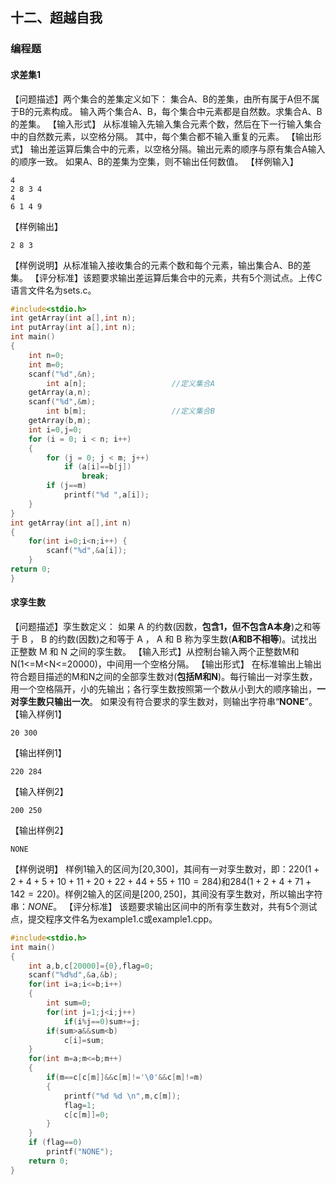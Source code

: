 ## 十二、超越自我

### 编程题



#### 求差集1

【问题描述】两个集合的差集定义如下：
集合A、B的差集，由所有属于A但不属于B的元素构成。
输入两个集合A、B，每个集合中元素都是自然数。求集合A、B的差集。
【输入形式】
从标准输入先输入集合元素个数，然后在下一行输入集合中的自然数元素，以空格分隔。
其中，每个集合都不输入重复的元素。
【输出形式】
输出差运算后集合中的元素，以空格分隔。输出元素的顺序与原有集合A输入的顺序一致。
如果A、B的差集为空集，则不输出任何数值。
【样例输入】

```
4
2 8 3 4
4
6 1 4 9
```

【样例输出】

```
2 8 3
```

【样例说明】从标准输入接收集合的元素个数和每个元素，输出集合A、B的差集。
【评分标准】该题要求输出差运算后集合中的元素，共有5个测试点。上传C语言文件名为sets.c。

```c
#include<stdio.h>
int getArray(int a[],int n);
int putArray(int a[],int n);
int main()
{
    int n=0;
    int m=0;
    scanf("%d",&n);
        int a[n];                   //定义集合A
    getArray(a,n);
    scanf("%d",&m);
        int b[m];                   //定义集合B
    getArray(b,m);
    int i=0,j=0;
    for (i = 0; i < n; i++)
    {
        for (j = 0; j < m; j++)
            if (a[i]==b[j])
                break;
        if (j==m)
            printf("%d ",a[i]);
    }
}
int getArray(int a[],int n)
{
	for(int i=0;i<n;i++) {
		scanf("%d",&a[i]);
	}
return 0;
}

```



#### 求孪生数

【问题描述】孪生数定义： 如果 A 的约数(因数，**包含1，但不包含A本身**)之和等于 B ， B 的约数(因数)之和等于 A ， A 和 B 称为孪生数(**A和B不相等**)。试找出正整数 M 和 N 之间的孪生数。
【输入形式】从控制台输入两个正整数M和N(1<=M<N<=20000)，中间用一个空格分隔。
【输出形式】
在标准输出上输出符合题目描述的M和N之间的全部孪生数对(**包括M和N**)。每行输出一对孪生数，用一个空格隔开，小的先输出；各行孪生数按照第一个数从小到大的顺序输出，**一对孪生数只输出一次**。 如果没有符合要求的孪生数对，则输出字符串“**NONE**”。
【输入样例1】

```
20 300
```

【输出样例1】

```
220 284
```

【输入样例2】

```
200 250
```

【输出样例2】

```
NONE
```

【样例说明】
样例1输入的区间为[20,300]，其间有一对孪生数对，即：$220(1+2+4+5+10+11+20+22+44+55+110=284)$和$284(1+2+4+71+142=220)$。样例2输入的区间是$[200,250]$，其间没有孪生数对，所以输出字符串：$NONE$。
【评分标准】
该题要求输出区间中的所有孪生数对，共有5个测试点，提交程序文件名为example1.c或example1.cpp。

```c
#include<stdio.h>
int main()
{
    int a,b,c[20000]={0},flag=0;
    scanf("%d%d",&a,&b);
    for(int i=a;i<=b;i++)
    {
        int sum=0;
        for(int j=1;j<i;j++)
            if(i%j==0)sum+=j;
        if(sum>a&&sum<b)
            c[i]=sum;
    }
    for(int m=a;m<=b;m++)
    {
        if(m==c[c[m]]&&c[m]!='\0'&&c[m]!=m)
        {
            printf("%d %d \n",m,c[m]);
            flag=1;
            c[c[m]]=0;
        }
    }
    if (flag==0)
        printf("NONE");
    return 0;
}
```

